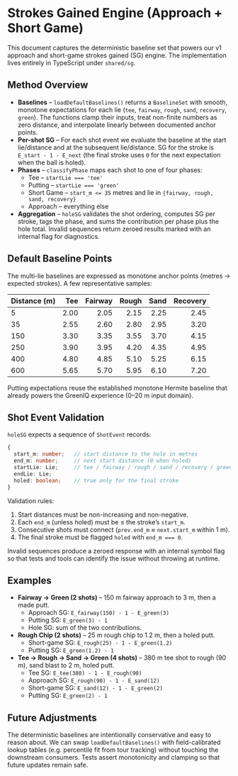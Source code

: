 # Strokes Gained Engine (Approach + Short Game)

This document captures the deterministic baseline set that powers our v1 approach and short-game
strokes gained (SG) engine. The implementation lives entirely in TypeScript under `shared/sg`.

## Method Overview

* **Baselines** – `loadDefaultBaselines()` returns a `BaselineSet` with smooth, monotone
  expectations for each lie (`tee`, `fairway`, `rough`, `sand`, `recovery`, `green`). The functions
  clamp their inputs, treat non-finite numbers as zero distance, and interpolate linearly between
  documented anchor points.
* **Per-shot SG** – For each shot event we evaluate the baseline at the start lie/distance and at
  the subsequent lie/distance. SG for the stroke is `E_start - 1 - E_next` (the final stroke uses
  `0` for the next expectation when the ball is holed).
* **Phases** – `classifyPhase` maps each shot to one of four phases:
  * Tee – `startLie === 'tee'`
  * Putting – `startLie === 'green'`
  * Short Game – `start_m <= 35` metres and lie in `{fairway, rough, sand, recovery}`
  * Approach – everything else
* **Aggregation** – `holeSG` validates the shot ordering, computes SG per stroke, tags the phase,
  and sums the contribution per phase plus the hole total. Invalid sequences return zeroed
  results marked with an internal flag for diagnostics.

## Default Baseline Points

The multi-lie baselines are expressed as monotone anchor points (metres → expected strokes). A few
representative samples:

| Distance (m) | Tee | Fairway | Rough | Sand | Recovery |
| ------------ | ---:| -------:| -----:| ----:| --------:|
| 5            | 2.00 | 2.05 | 2.15 | 2.25 | 2.45 |
| 35           | 2.55 | 2.60 | 2.80 | 2.95 | 3.20 |
| 150          | 3.30 | 3.35 | 3.55 | 3.70 | 4.15 |
| 250          | 3.90 | 3.95 | 4.20 | 4.35 | 4.95 |
| 400          | 4.80 | 4.85 | 5.10 | 5.25 | 6.15 |
| 600          | 5.65 | 5.70 | 5.95 | 6.10 | 7.20 |

Putting expectations reuse the established monotone Hermite baseline that already powers the
GreenIQ experience (0–20 m input domain).

## Shot Event Validation

`holeSG` expects a sequence of `ShotEvent` records:

```ts
{
  start_m: number;   // start distance to the hole in metres
  end_m: number;     // next start distance (0 when holed)
  startLie: Lie;     // tee / fairway / rough / sand / recovery / green
  endLie: Lie;
  holed: boolean;    // true only for the final stroke
}
```

Validation rules:

1. Start distances must be non-increasing and non-negative.
2. Each `end_m` (unless holed) must be ≤ the stroke’s `start_m`.
3. Consecutive shots must connect (`prev.end_m` ≈ `next.start_m` within 1 m).
4. The final stroke must be flagged `holed` with `end_m === 0`.

Invalid sequences produce a zeroed response with an internal symbol flag so that tests and tools can
identify the issue without throwing at runtime.

## Examples

* **Fairway → Green (2 shots)** – 150 m fairway approach to 3 m, then a made putt.
  * Approach SG: `E_fairway(150) - 1 - E_green(3)`
  * Putting SG: `E_green(3) - 1`
  * Hole SG: sum of the two contributions.
* **Rough Chip (2 shots)** – 25 m rough chip to 1.2 m, then a holed putt.
  * Short-game SG: `E_rough(25) - 1 - E_green(1.2)`
  * Putting SG: `E_green(1.2) - 1`
* **Tee → Rough → Sand → Green (4 shots)** – 380 m tee shot to rough (90 m),
  sand blast to 2 m, holed putt.
  * Tee SG: `E_tee(380) - 1 - E_rough(90)`
  * Approach SG: `E_rough(90) - 1 - E_sand(12)`
  * Short-game SG: `E_sand(12) - 1 - E_green(2)`
  * Putting SG: `E_green(2) - 1`

## Future Adjustments

The deterministic baselines are intentionally conservative and easy to reason about. We can swap
`loadDefaultBaselines()` with field-calibrated lookup tables (e.g. percentile fit from tour
tracking) without touching the downstream consumers. Tests assert monotonicity and clamping so that
future updates remain safe.
